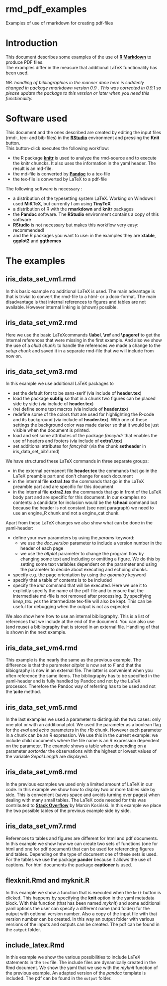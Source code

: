 # rmd_pdf_examples
Examples of use of rmarkdown for creating pdf-files

# Introduction
This document describes some examples of the use of [**R Markdown**](http://rmarkdown.rstudio.com/) to produce PDF files.  
The examples differ in the measure that additional LaTeX functionality has been used. 

*NB. handling of bibliographies in the manner done here is suddenly changed in package rmarkdown version 0.9 . This was corrected in 0.9.1 so please update the package to this version or later when you need this functionality.*  

# Software used
This document and the ones described are created by editing the input files (rmd-, tex- and bib-files) in the [**RStudio**](https://www.rstudio.com/products/RStudio/) environment and pressing the **Knit** button.  
This button-click executes the following workflow:   
* the R package [**knitr**](http://yihui.name/knitr/) is used to analyze the rmd-source and to execute the knitr chuncks. It also uses the information in the yaml header. The result is an md-file.
* the md-file is converted by [**Pandoc**](http://pandoc.org/) to a tex-file
* the tex-file is converted by LaTeX to a pdf-file

The following software is necessary :   
* a distribution of the typesetting system LaTeX. Working on Windows I used **MiKTeX**, but currently I am using **TinyTeX**
* a distribution of R with the **rmarkdown** and **knitr** packages
* the **Pandoc** software. The **RStudio** environment contains a copy of this software
* **RStudio** is not necessary but makes this workflow very easy: recommended!
* and the R packages you want to use: in the examples they are **xtable**, **ggplot2** and **ggthemes**

# The examples
## iris_data_set_vm1.rmd
In this basic example no additional LaTeX is used. The main advantage is that is trivial to convert the rmd-file to a html- or a docx-format. The main disadvantage is that internal references to figures and tables are not available. However internal linking is (shown) possible.

## iris_data_set_vm2.rmd
Here we use the basic LaTeXcommands **\label**, **\ref** and **\pageref** to get the internal references that were missing in the first example.
And also we show the use of a *child chunk*: to handle the references we made a change to the *setup chunk* and saved it in a separate rmd-file that we will include from now on.

## iris_data_set_vm3.rmd
In this example we use additional LaTeX packages to   
* set the default font to be sans-serif (via include of **header.tex**)
* load the package **subfig** so that in a chunk two figures can be placed side by side (via include of **header.tex**)
* (re) define some text macros (via include of **header.tex**)
* redefine some of the colors that are used for highlighting the R-code and its background (via include of **header.tex**).
With one of these settings the background color was made darker so that it would be just visible when the document is printed.
* load and set some attributes of the package *fancyhdr* that enables the use of headers and footers (via include of **extra1.tex**)
* set additional attributes for *fancyhdr* (via the chunk **setheader** in iris_data_set_bib1.rmd)

We have structured these LaTeX commands in three separate groups:   
* in the external permanent file **header.tex** the commands that go in the LaTeX preamble part and don't change for each document
* in the internal file **extra1.tex** the commands that go in the LaTeX preamble part and are specific for this document
* in the internal file **extra2.tex** the commands that go in front of the LaTeX body part and are specific for this document.
In our examples no contents: a candidate for inclusion would be the **\chead** command but because the header is not constant (see next paragraph) we need to use an engine_R chunk and not a engine_cat chunk.

Apart from these LaTeX changes we also show what can be done in the yaml-header:   
* define your own parameters by using the *params* keyword:
    + we use the *doc_version* parameter to include a version number in the header of each page
    + we use the *altplot* parameter to change the program flow by changing some text and including or omitting a figure.
    We do this by setting some text variables dependent on the parameter and using the parameter to decide about executing and echoing chunks.
* specify e.g. the page orientation by using the *geometry* keyword
* specify that a table of contents is to be included
* specify the *knit* command that will be executed. Here we use it to explicitly specify the name of the pdf-file and to ensure that the intermediate md-file is not removed after processing. By specifying *keep\_tex: yes* the intermediate tex-file will also be kept. This can be useful for debugging when the output is not as expected.

We also show here how to use an internal bibliography. This is a list of references that we include at the end of the document.
You can also use (and reuse) a bibliography that is stored in an external file. Handling of that is shown in the next example.

## iris_data_set_vm4.rmd
This example is the nearly the same as the previous example. The difference is that the parameter *altplot* is now set to *F* and  that the bibiography is now in an external file. The latter is convenient when you often reference the same items. The bibliography has to be specified in the yaml-header and is fully handled by Pandoc and not by the LaTeX processor. Therefore the Pandoc way of referring has to be used and not the **\cite** method.

## iris_data_set_vm5.rmd
In the last examples we used a parameter to distinguish the two cases: only one plot or with an additional plot. We used the parameter as a boolean flag for the *eval* and *echo* parameters in the *r1b* chunk. 
However each parameter in a chunk can be an R expression. We use this in the current example: we include child documents where the file name is an R expression dependent on the parameter. The example shows a table where depending on a parameter *sortorder* the observations with the highest or lowest values of the variable *Sepal.Length* are displayed.

## iris_data_set_vm6.rmd
In the previous examples we used only a limited amount of LaTeX in our code. In this example we show how to display two or more tables side by side. This is convenient (saves space and avoids turning over pages) when dealing with many small tables. The LaTeX code needed for this was contributed to [**Stack Overflow**](http://stackoverflow.com/questions/23926671/side-by-side-xtables-in-rmarkdown ) by Marcin Kosiński. 
In this example we place the two possible tables of the previous example side by side.

## iris_data_set_vm7.rmd
References to tables and figures are different for html and pdf documents. In this example we show how we can create two sets of functions (one for html and one for pdf document) that can be used for referencing figures and tables. Depending on the type of document one of these sets is used. For the tables we use the package **pander** because it allows the use of captions. For html documents the package **captioner** is used. 

## flexknit.Rmd and myknit.R
In this example we show a function that is executed when the `knit` button is clicked. This happens by specifying the **knit** option in the yaml metadata block. With this function (that has been named *myknit*) and some additional yaml options the user can specify a different name (and folder) for the output with optional version number. Also a copy of the input file with that version number can be created. In this way an output folder with various versions of the inputs and outputs can be created. The pdf can be found in the `output` folder.   

## include_latex.Rmd 
In this example we show the various possibilities to include LaTeX statements in the `tex` file.
The include files are dynamically created in the Rmd document. We show the yaml that we use with the *myknit* function of the previous example. An adapted version of the *pandoc* template is included. The pdf can be found in the `output` folder.   
